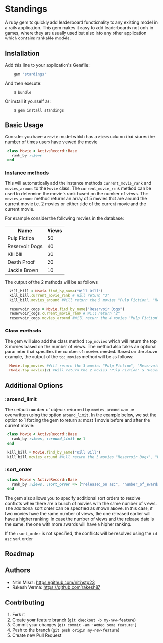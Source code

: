 # Standings

A ruby gem to quickly add leaderboard functionality to any existing model in a rails application. This gem makes it easy to add leaderboards not only in games, where they are usually used but also into any other application which contains rankable models.

## Installation

Add this line to your application's Gemfile:

```ruby
    gem 'standings'
```

And then execute:

```
    $ bundle
```

Or install it yourself as:

```
    $ gem install standings
```

## Basic Usage

Consider you have a `Movie` model which has a `views` column that stores the number of times users have viewed the movie. 

```ruby
 class Movie < ActiveRecord::Base
   rank_by :views
 end
``` 

### Instance methods

This will automatically add the instance methods `current_movie_rank` and `movies_around` to the `Movie` class. The `current_movie_rank` method can be used to determine the movie's rank based on the number of views. The `movies_around` method returns an array of 5 movies that are around the current movie i.e. 2 movies on either side of the current movie and the current movie.

For example consider the following movies in the database:

<table>
    <tr>
        <th>Name</th>
        <th>Views</th>
    </tr>
    <tr>
        <td>Pulp Fiction</td>
        <td>50</td>
    </tr>
    <tr>
        <td>Reservoir Dogs</td>
        <td>40</td>
    </tr>
    <tr>
        <td>Kill Bill</td>
        <td>30</td>
    </tr>
    <tr>
        <td>Death Proof</td>
        <td>20</td>
    </tr>
    <tr>
        <td>Jackie Brown</td>
        <td>10</td>
    </tr>
</table>

The output of the 2 methods will be as follows:

```ruby
  kill_bill = Movie.find_by_name("Kill Bill")
  kill_bill.current_movie_rank # Will return "3"
  kill_bill.movies_around #Will return the 5 movies "Pulp Fiction", "Reservoir Dogs", "Kill Bill", "Death Proof" & "Jackie Brown"

  reservoir_dogs = Movie.find_by_name("Reservoir Dogs")
  reservoir_dogs.current_movie_rank # Will return "2"
  reservoir_dogs.movies_around #Will return the 4 movies "Pulp Fiction", "Reservoir Dogs", "Kill Bill" & "Death Proof"
````

### Class methods

The gem will also add the class method `top_movies` which will return the top 3 movies based on the number of views. The method also takes an optional parameter that specifies the number of movies needed. Based on the above example, the output of the `top_movies` method will be as follows:

```ruby
  Movie.top_movies #Will return the 3 movies "Pulp Fiction", "Reservoir Dogs" & "Kill Bill"
  Movie.top_movies(2) #Will return the 2 movies "Pulp Fiction" & "Reservoir Dogs"
```

## Additional Options

### :around_limit

The default number of objects returned by `movies_around` can be overwritten using the option `around_limit`. In the example below, we set the option to 1 forcing the gem to return at most 1 movie before and after the current movie:

```ruby
 class Movie < ActiveRecord::Base
   rank_by :views, :around_limit => 1
 end
 
 kill_bill = Movie.find_by_name("Kill Bill")
 kill_bill.movies_around #Will return the 3 movies "Reservoir Dogs", "Kill Bill" & "Death Proof"
``` 

### :sort_order

```ruby
 class Movie < ActiveRecord::Base
   rank_by :views, :sort_order => ["released_on asc", "number_of_awards desc"]
 end 
``` 

The gem also allows you to specify additional sort orders to resolve conflicts when there are a bunch of movies with the same number of views. The additional sort order can be specified as shown above. In this case, if two movies have the same number of views, the one released earlier will have a higher ranking. In case the number of views and the release date is the same, the one with more awards will have a higher ranking.

If the `:sort_order` is not specified, the conflicts will be resolved using the `id asc` sort order.

## Roadmap 

## Authors
* Nitin Misra: https://github.com/nitinstp23
* Rakesh Verma: https://github.com/rakesh87


## Contributing

1. Fork it
2. Create your feature branch (`git checkout -b my-new-feature`)
3. Commit your changes (`git commit -am 'Added some feature'`)
4. Push to the branch (`git push origin my-new-feature`)
5. Create new Pull Request
